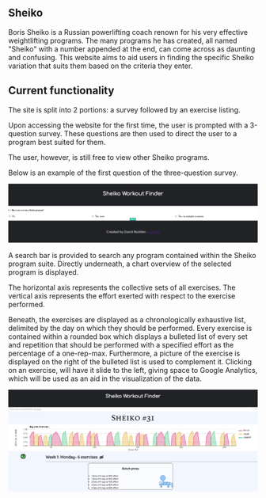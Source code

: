 ## Sheiko

Boris Sheiko is a Russian powerlifting coach renown for his very effective weightlifting programs.
The many programs he has created, all named "Sheiko" with a number appended at the end, can come across as daunting and confusing.
This website aims to aid users in finding the specific Sheiko variation that suits them based on the criteria they enter.

## Current functionality

The site is split into 2 portions: a survey followed by an exercise listing.

Upon accessing the website for the first time, the user is prompted with a 3-question survey.
These questions are then used to direct the user to a program best suited for them.

The user, however, is still free to view other Sheiko programs.

Below is an example of the first question of the three-question survey.

![](survey-example.png)

A search bar is provided to search any program contained within the Sheiko program suite.
Directly underneath, a chart overview of the selected program is displayed.

The horizontal axis represents the collective sets of all exercises.
The vertical axis represents the effort exerted with respect to the exercise performed.

Beneath, the exercises are displayed as a chronologically exhaustive list, delimited by the day on which they should be performed.
Every exercise is contained within a rounded box which displays a bulleted list of every set and repetition that should be performed with a specified effort as the percentage of a one-rep-max.
Furthermore, a picture of the exercise is displayed on the right of the bulleted list is used to complement it.
Clicking on an exercise, will have it slide to the left, giving space to Google Analytics, which will be used as an aid in the visualization of the data.

![](exercise-example.png)